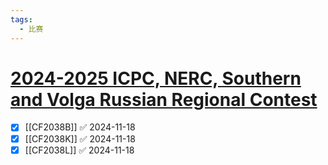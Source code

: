 ```yaml
---
tags:
  - 比赛
---
```

# [2024-2025 ICPC, NERC, Southern and Volga Russian Regional Contest](https://codeforces.com/contest/2038)

- [x] [[CF2038B]] ✅ 2024-11-18
- [x] [[CF2038K]] ✅ 2024-11-18
- [x] [[CF2038L]] ✅ 2024-11-18
